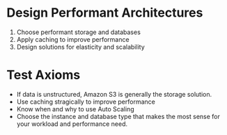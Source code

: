 # Design Performant Architectures
1. Choose performant storage and databases
2. Apply caching to improve performance
3. Design solutions for elasticity and scalability

# Test Axioms
- If data is unstructured, Amazon S3 is generally the storage solution.
- Use caching stragically to improve performance
- Know when and why to use Auto Scaling
- Choose the instance and database type that makes the most sense for your workload and performance need.